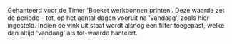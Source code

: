 Gehanteerd voor de Timer 'Boeket werkbonnen printen'.
Deze waarde zet de periode - tot, op het aantal dagen vooruit na 'vandaag', zoals hier ingesteld.
Indien de vink uit staat wordt alsnog een filter toegepast, welke dan altijd 'vandaag' als tot-waarde hanteert.
